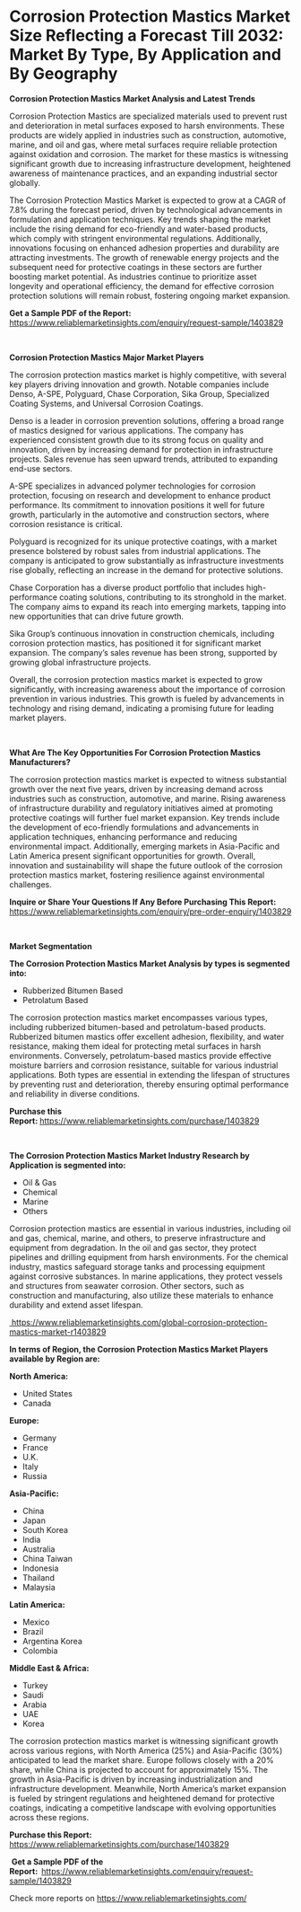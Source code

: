 <p><h1>Corrosion Protection Mastics Market Size Reflecting a Forecast Till 2032: Market By Type, By Application and By Geography</h1></p><p><strong>Corrosion Protection Mastics Market Analysis and Latest Trends</strong></p>
<p><p>Corrosion Protection Mastics are specialized materials used to prevent rust and deterioration in metal surfaces exposed to harsh environments. These products are widely applied in industries such as construction, automotive, marine, and oil and gas, where metal surfaces require reliable protection against oxidation and corrosion. The market for these mastics is witnessing significant growth due to increasing infrastructure development, heightened awareness of maintenance practices, and an expanding industrial sector globally.</p><p>The Corrosion Protection Mastics Market is expected to grow at a CAGR of 7.8% during the forecast period, driven by technological advancements in formulation and application techniques. Key trends shaping the market include the rising demand for eco-friendly and water-based products, which comply with stringent environmental regulations. Additionally, innovations focusing on enhanced adhesion properties and durability are attracting investments. The growth of renewable energy projects and the subsequent need for protective coatings in these sectors are further boosting market potential. As industries continue to prioritize asset longevity and operational efficiency, the demand for effective corrosion protection solutions will remain robust, fostering ongoing market expansion.</p></p>
<p><strong>Get a Sample PDF of the Report:&nbsp;</strong> <a href="https://www.reliablemarketinsights.com/enquiry/request-sample/1403829?utm_campaign=3492&utm_medium=2&utm_source=Github&utm_content=ia&utm_term=28032025&utm_id=corrosion-protection-mastics">https://www.reliablemarketinsights.com/enquiry/request-sample/1403829</a></p>
<p>&nbsp;</p>
<p><strong>Corrosion Protection Mastics Major Market Players</strong></p>
<p><p>The corrosion protection mastics market is highly competitive, with several key players driving innovation and growth. Notable companies include Denso, A-SPE, Polyguard, Chase Corporation, Sika Group, Specialized Coating Systems, and Universal Corrosion Coatings.</p><p>Denso is a leader in corrosion prevention solutions, offering a broad range of mastics designed for various applications. The company has experienced consistent growth due to its strong focus on quality and innovation, driven by increasing demand for protection in infrastructure projects. Sales revenue has seen upward trends, attributed to expanding end-use sectors.</p><p>A-SPE specializes in advanced polymer technologies for corrosion protection, focusing on research and development to enhance product performance. Its commitment to innovation positions it well for future growth, particularly in the automotive and construction sectors, where corrosion resistance is critical.</p><p>Polyguard is recognized for its unique protective coatings, with a market presence bolstered by robust sales from industrial applications. The company is anticipated to grow substantially as infrastructure investments rise globally, reflecting an increase in the demand for protective solutions.</p><p>Chase Corporation has a diverse product portfolio that includes high-performance coating solutions, contributing to its stronghold in the market. The company aims to expand its reach into emerging markets, tapping into new opportunities that can drive future growth.</p><p>Sika Group’s continuous innovation in construction chemicals, including corrosion protection mastics, has positioned it for significant market expansion. The company’s sales revenue has been strong, supported by growing global infrastructure projects.</p><p>Overall, the corrosion protection mastics market is expected to grow significantly, with increasing awareness about the importance of corrosion prevention in various industries. This growth is fueled by advancements in technology and rising demand, indicating a promising future for leading market players.</p></p>
<p>&nbsp;</p>
<p><strong>What Are The Key Opportunities For Corrosion Protection Mastics Manufacturers?</strong></p>
<p><p>The corrosion protection mastics market is expected to witness substantial growth over the next five years, driven by increasing demand across industries such as construction, automotive, and marine. Rising awareness of infrastructure durability and regulatory initiatives aimed at promoting protective coatings will further fuel market expansion. Key trends include the development of eco-friendly formulations and advancements in application techniques, enhancing performance and reducing environmental impact. Additionally, emerging markets in Asia-Pacific and Latin America present significant opportunities for growth. Overall, innovation and sustainability will shape the future outlook of the corrosion protection mastics market, fostering resilience against environmental challenges.</p></p>
<p><strong>Inquire or Share Your Questions If Any Before Purchasing This Report:</strong> <a href="https://www.reliablemarketinsights.com/enquiry/pre-order-enquiry/1403829?utm_campaign=3492&utm_medium=2&utm_source=Github&utm_content=ia&utm_term=28032025&utm_id=corrosion-protection-mastics">https://www.reliablemarketinsights.com/enquiry/pre-order-enquiry/1403829</a></p>
<p>&nbsp;</p>
<p><strong>Market Segmentation</strong></p>
<p><strong>The Corrosion Protection Mastics Market Analysis by types is segmented into:</strong></p>
<p><ul><li>Rubberized Bitumen Based</li><li>Petrolatum Based</li></ul></p>
<p><p>The corrosion protection mastics market encompasses various types, including rubberized bitumen-based and petrolatum-based products. Rubberized bitumen mastics offer excellent adhesion, flexibility, and water resistance, making them ideal for protecting metal surfaces in harsh environments. Conversely, petrolatum-based mastics provide effective moisture barriers and corrosion resistance, suitable for various industrial applications. Both types are essential in extending the lifespan of structures by preventing rust and deterioration, thereby ensuring optimal performance and reliability in diverse conditions.</p></p>
<p><strong>Purchase this Report:&nbsp;</strong><a href="https://www.reliablemarketinsights.com/purchase/1403829?utm_campaign=3492&utm_medium=2&utm_source=Github&utm_content=ia&utm_term=28032025&utm_id=corrosion-protection-mastics">https://www.reliablemarketinsights.com/purchase/1403829</a></p>
<p>&nbsp;</p>
<p><strong>The Corrosion Protection Mastics Market Industry Research by Application is segmented into:</strong></p>
<p><ul><li>Oil & Gas</li><li>Chemical</li><li>Marine</li><li>Others</li></ul></p>
<p><p>Corrosion protection mastics are essential in various industries, including oil and gas, chemical, marine, and others, to preserve infrastructure and equipment from degradation. In the oil and gas sector, they protect pipelines and drilling equipment from harsh environments. For the chemical industry, mastics safeguard storage tanks and processing equipment against corrosive substances. In marine applications, they protect vessels and structures from seawater corrosion. Other sectors, such as construction and manufacturing, also utilize these materials to enhance durability and extend asset lifespan.</p></p>
<p><a href="https://www.reliablemarketinsights.com/global-corrosion-protection-mastics-market-r1403829?utm_campaign=3492&utm_medium=2&utm_source=Github&utm_content=ia&utm_term=28032025&utm_id=corrosion-protection-mastics">&nbsp;https://www.reliablemarketinsights.com/global-corrosion-protection-mastics-market-r1403829</a></p>
<p><strong>In terms of Region, the Corrosion Protection Mastics Market Players available by Region are:</strong></p>
<p>
    <p> <strong> North America: </strong>
        <ul>
            <li>United States</li>
            <li>Canada</li>
        </ul>
        </p> 
    <p> <strong> Europe: </strong>
        <ul>
            <li>Germany</li>
            <li>France</li>
            <li>U.K.</li>
            <li>Italy</li>
            <li>Russia</li>
        </ul>
        </p> 
    <p> <strong> Asia-Pacific: </strong>
        <ul>
            <li>China</li>
            <li>Japan</li>
            <li>South Korea</li>
            <li>India</li>
            <li>Australia</li>
            <li>China Taiwan</li>
            <li>Indonesia</li>
            <li>Thailand</li>
            <li>Malaysia</li>
        </ul>
        </p> 
    <p> <strong> Latin America: </strong>
        <ul>
            <li>Mexico</li>
            <li>Brazil</li>
            <li>Argentina Korea</li>
            <li>Colombia</li>
        </ul>
        </p> 
    <p> <strong> Middle East & Africa: </strong>
        <ul>
            <li>Turkey</li>
            <li>Saudi</li>
            <li>Arabia</li>
            <li>UAE</li>
            <li>Korea</li>
        </ul>
    </p>
    </p>
<p><p>The corrosion protection mastics market is witnessing significant growth across various regions, with North America (25%) and Asia-Pacific (30%) anticipated to lead the market share. Europe follows closely with a 20% share, while China is projected to account for approximately 15%. The growth in Asia-Pacific is driven by increasing industrialization and infrastructure development. Meanwhile, North America’s market expansion is fueled by stringent regulations and heightened demand for protective coatings, indicating a competitive landscape with evolving opportunities across these regions.</p></p>
<p><strong>Purchase this Report: </strong><a href="https://www.reliablemarketinsights.com/purchase/1403829?utm_campaign=3492&utm_medium=2&utm_source=Github&utm_content=ia&utm_term=28032025&utm_id=corrosion-protection-mastics">https://www.reliablemarketinsights.com/purchase/1403829</a></p>
<p>&nbsp;<strong>Get a Sample PDF of the Report:&nbsp;&nbsp;</strong><a href="https://www.reliablemarketinsights.com/enquiry/request-sample/1403829?utm_campaign=3492&utm_medium=2&utm_source=Github&utm_content=ia&utm_term=28032025&utm_id=corrosion-protection-mastics">https://www.reliablemarketinsights.com/enquiry/request-sample/1403829</a></p>
<p><strong></strong></p>
<p>Check more reports on <a href="https://www.reliablemarketinsights.com/?utm_campaign=3492&utm_medium=2&utm_source=Github&utm_content=ia&utm_term=28032025&utm_id=corrosion-protection-mastics">https://www.reliablemarketinsights.com/</a></p>